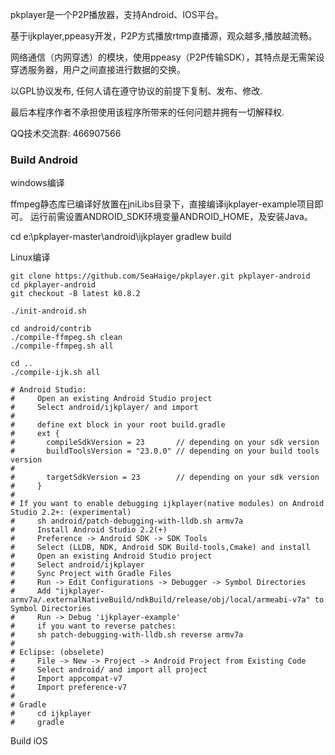 pkplayer是一个P2P播放器，支持Android、IOS平台。

基于ijkplayer,ppeasy开发，P2P方式播放rtmp直播源，观众越多,播放越流畅。

网络通信（内网穿透）的模块，使用ppeasy（P2P传输SDK），其特点是无需架设穿透服务器，用户之间直接进行数据的交换。

以GPL协议发布, 任何人请在遵守协议的前提下复制、发布、修改.

最后本程序作者不承担使用该程序所带来的任何问题并拥有一切解释权.

QQ技术交流群: 466907566



### Build Android

windows编译

ffmpeg静态库已编译好放置在jniLibs目录下，直接编译ijkplayer-example项目即可。
运行前需设置ANDROID_SDK环境变量ANDROID_HOME，及安装Java。

cd e:\pkplayer-master\android\ijkplayer
gradlew build


Linux编译
```
git clone https://github.com/SeaHaige/pkplayer.git pkplayer-android
cd pkplayer-android
git checkout -B latest k0.8.2

./init-android.sh

cd android/contrib
./compile-ffmpeg.sh clean
./compile-ffmpeg.sh all

cd ..
./compile-ijk.sh all

# Android Studio:
#     Open an existing Android Studio project
#     Select android/ijkplayer/ and import
#
#     define ext block in your root build.gradle
#     ext {
#       compileSdkVersion = 23       // depending on your sdk version
#       buildToolsVersion = "23.0.0" // depending on your build tools version
#
#       targetSdkVersion = 23        // depending on your sdk version
#     }
#
# If you want to enable debugging ijkplayer(native modules) on Android Studio 2.2+: (experimental)
#     sh android/patch-debugging-with-lldb.sh armv7a
#     Install Android Studio 2.2(+)
#     Preference -> Android SDK -> SDK Tools
#     Select (LLDB, NDK, Android SDK Build-tools,Cmake) and install
#     Open an existing Android Studio project
#     Select android/ijkplayer
#     Sync Project with Gradle Files
#     Run -> Edit Configurations -> Debugger -> Symbol Directories
#     Add "ijkplayer-armv7a/.externalNativeBuild/ndkBuild/release/obj/local/armeabi-v7a" to Symbol Directories
#     Run -> Debug 'ijkplayer-example'
#     if you want to reverse patches:
#     sh patch-debugging-with-lldb.sh reverse armv7a
#
# Eclipse: (obselete)
#     File -> New -> Project -> Android Project from Existing Code
#     Select android/ and import all project
#     Import appcompat-v7
#     Import preference-v7
#
# Gradle
#     cd ijkplayer
#     gradle

```
Build iOS
